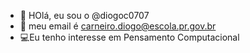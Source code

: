 - 👋 HOlá, eu sou o @diogoc0707
- 📧 meu email é carneiro.diogo@escola.pr.gov.br
- 💻Eu tenho interesse em Pensamento Computacional



